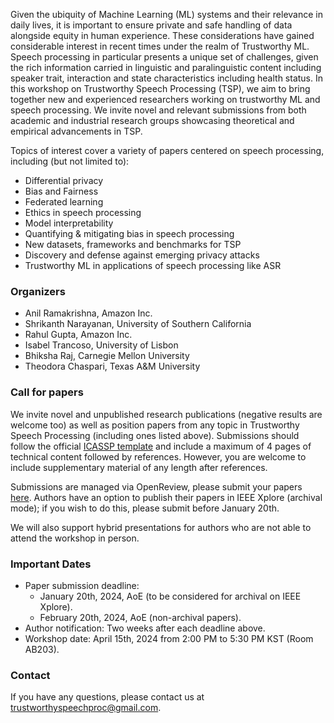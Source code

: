 Given the ubiquity of Machine Learning (ML) systems and their relevance in daily lives, it is important to ensure private and safe handling of data alongside equity in human experience. These considerations have gained considerable interest in recent times under the realm of Trustworthy ML. Speech processing in particular presents a unique set of challenges, given the rich information carried in linguistic and paralinguistic content including speaker trait, interaction and state characteristics including health status. In this workshop on Trustworthy Speech Processing (TSP), we aim to bring together new and experienced researchers working on trustworthy ML and speech processing. We invite novel and relevant submissions from both academic and industrial research groups showcasing theoretical and empirical advancements in TSP.

Topics of interest cover a variety of papers centered on speech processing, including (but not
limited to):
- Differential privacy
- Bias and Fairness
- Federated learning
- Ethics in speech processing
- Model interpretability
- Quantifying & mitigating bias in speech processing
- New datasets, frameworks and benchmarks for TSP
- Discovery and defense against emerging privacy attacks
- Trustworthy ML in applications of speech processing like ASR

### Organizers
- Anil Ramakrishna, Amazon Inc.
- Shrikanth Narayanan, University of Southern California
- Rahul Gupta, Amazon Inc.
- Isabel Trancoso, University of Lisbon
- Bhiksha Raj, Carnegie Mellon University
- Theodora Chaspari, Texas A&M University

### Call for papers
We invite novel and unpublished research publications (negative results are welcome too) as well as position papers from any topic in Trustworthy Speech Processing (including ones listed above). Submissions should follow the official [ICASSP template](https://cmsworkshops.com/ICASSP2024/papers/paper_kit.php) and include a maximum of 4 pages of technical content followed by references. However, you are welcome to include supplementary material of any length after references.

Submissions are managed via OpenReview, please submit your papers [here](https://openreview.net/group?id=ICASSP/2024/Workshop/TSP). Authors have an option to publish their papers in IEEE Xplore (archival mode); if you wish to do this, please submit before January 20th. 

We will also support hybrid presentations for authors who are not able to attend the workshop in person. 

### Important Dates
- Paper submission deadline:
  - January 20th, 2024, AoE (to be considered for archival on IEEE Xplore).
  - February 20th, 2024, AoE (non-archival papers).
- Author notification: Two weeks after each deadline above.
- Workshop date: April 15th, 2024 from 2:00 PM to 5:30 PM KST (Room AB203).

### Contact
If you have any questions, please contact us at trustworthyspeechproc@gmail.com.
